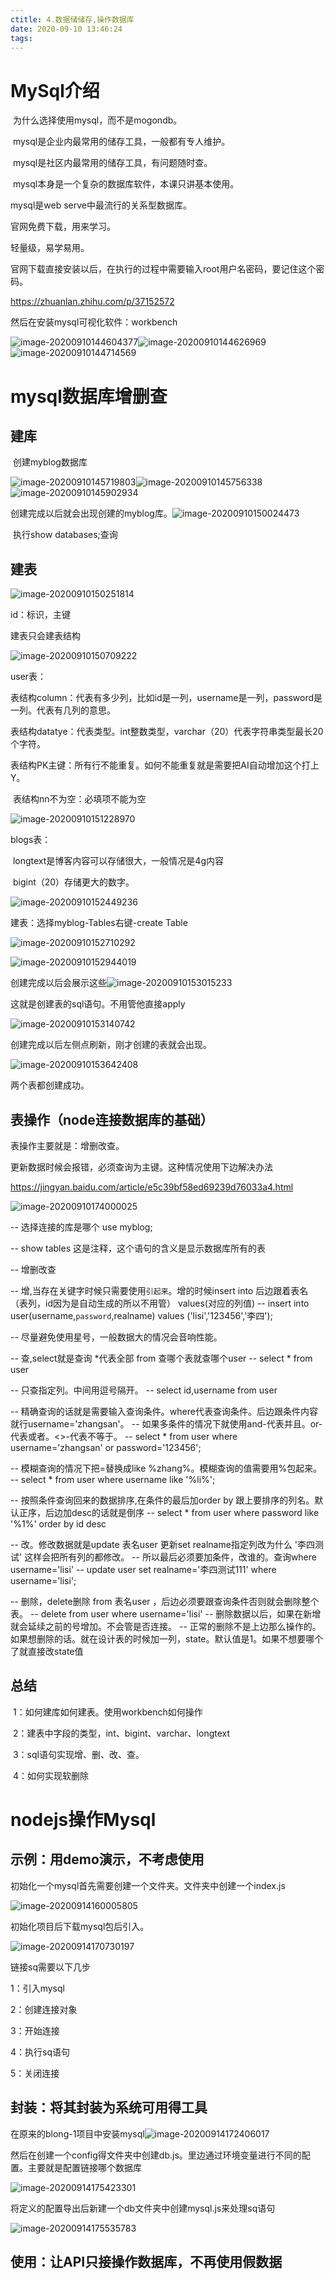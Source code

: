 ```yaml
---
ctitle: 4.数据储储存,操作数据库
date: 2020-09-10 13:46:24
tags:
---
```


# MySql介绍

​		为什么选择使用mysql，而不是mogondb。

​			mysql是企业内最常用的储存工具，一般都有专人维护。

​			mysql是社区内最常用的储存工具，有问题随时查。

​			mysql本身是一个复杂的数据库软件，本课只讲基本使用。

mysql是web serve中最流行的关系型数据库。

官网免费下载，用来学习。

轻量级，易学易用。



官网下载直接安装以后，在执行的过程中需要输入root用户名密码，要记住这个密码。

https://zhuanlan.zhihu.com/p/37152572

然后在安装mysql可视化软件：workbench

![image-20200910144604377](https://zcx666666.oss-cn-beijing.aliyuncs.com/img/image-20200910144604377.png)![image-20200910144626969](https://zcx666666.oss-cn-beijing.aliyuncs.com/img/image-20200910144626969.png)![image-20200910144714569](https://zcx666666.oss-cn-beijing.aliyuncs.com/img/image-20200910144714569.png)



# mysql数据库增删查

## 建库	

​	创建myblog数据库

![image-20200910145719803](https://zcx666666.oss-cn-beijing.aliyuncs.com/img/image-20200910145719803.png)![image-20200910145756338](https://zcx666666.oss-cn-beijing.aliyuncs.com/img/image-20200910145756338.png)![image-20200910145902934](https://zcx666666.oss-cn-beijing.aliyuncs.com/img/image-20200910145902934.png)

创建完成以后就会出现创建的myblog库。![image-20200910150024473](https://zcx666666.oss-cn-beijing.aliyuncs.com/img/image-20200910150024473.png)

​	执行show databases;查询



## 建表

![image-20200910150251814](https://zcx666666.oss-cn-beijing.aliyuncs.com/img/image-20200910150251814.png)

id：标识，主键

建表只会建表结构

![image-20200910150709222](https://zcx666666.oss-cn-beijing.aliyuncs.com/img/image-20200910150709222.png)

user表：

​		表结构column：代表有多少列，比如id是一列，username是一列，password是一列。代表有几列的意思。

​		表结构datatye：代表类型。int整数类型，varchar（20）代表字符串类型最长20个字符。

​		表结构PK主键：所有行不能重复。如何不能重复就是需要把AI自动增加这个打上Y。

​		表结构nn不为空：必填项不能为空

![image-20200910151228970](https://zcx666666.oss-cn-beijing.aliyuncs.com/img/image-20200910151228970.png)

blogs表：

​		longtext是博客内容可以存储很大，一般情况是4g内容

​		bigint（20）存储更大的数字。

![image-20200910152449236](https://zcx666666.oss-cn-beijing.aliyuncs.com/img/image-20200910152449236.png)

建表：选择myblog-Tables右键-create Table

![image-20200910152710292](https://zcx666666.oss-cn-beijing.aliyuncs.com/img/image-20200910152710292.png)

![image-20200910152944019](https://zcx666666.oss-cn-beijing.aliyuncs.com/img/image-20200910152944019.png)

创建完成以后会展示这些![image-20200910153015233](https://zcx666666.oss-cn-beijing.aliyuncs.com/img/image-20200910153015233.png)

这就是创建表的sql语句。不用管他直接apply

![image-20200910153140742](https://zcx666666.oss-cn-beijing.aliyuncs.com/img/image-20200910153140742.png)

创建完成以后左侧点刷新，刚才创建的表就会出现。

![image-20200910153642408](https://zcx666666.oss-cn-beijing.aliyuncs.com/img/image-20200910153642408.png)

两个表都创建成功。





## 表操作（node连接数据库的基础）

表操作主要就是：增删改查。

更新数据时候会报错，必须查询为主键。这种情况使用下边解决办法

https://jingyan.baidu.com/article/e5c39bf58ed69239d76033a4.html

![image-20200910174000025](https://zcx666666.oss-cn-beijing.aliyuncs.com/img/image-20200910174000025.png)

-- 选择连接的库是哪个
use myblog;



-- show tables  这是注释，这个语句的含义是显示数据库所有的表



-- 增删改查

-- 增,当存在关键字时候只需要使用`引起来`。增的时候insert into 后边跟着表名（表列，id因为是自动生成的所以不用管） values(对应的列值)
-- insert into user(username,`password`,realname) values ('lisi','123456','李四');







-- 尽量避免使用星号，一般数据大的情况会音响性能。

-- 查,select就是查询 *代表全部 from 查哪个表就查哪个user
-- select * from user

-- 只查指定列。中间用逗号隔开。
-- select id,username from user

-- 精确查询的话就是需要输入查询条件。where代表查询条件。后边跟条件内容就行username='zhangsan'。
-- 如果多条件的情况下就使用and-代表并且。or-代表或者。<>-代表不等于。
-- select * from user where username='zhangsan' or password='123456';

-- 模糊查询的情况下把=替换成like %zhang%。模糊查询的值需要用%包起来。
-- select * from user where username like '%li%';

-- 按照条件查询回来的数据排序,在条件的最后加order by 跟上要排序的列名。默认正序，后边加desc的话就是倒序
-- select * from user where password like '%1%' order by id desc







-- 改。修改数据就是update 表名user 更新set realname指定列改为什么 '李四测试' 这样会把所有列的都修改。
-- 所以最后必须要加条件，改谁的。查询where username='lisi' 
-- update user set realname='李四测试111' where username='lisi';







-- 删除，delete删除 from 表名user ，后边必须要跟查询条件否则就会删除整个表。
-- delete from user where username='lisi'
-- 删除数据以后，如果在新增就会延续之前的号增加。不会管是否连接。
-- 正常的删除不是上边那么操作的。如果想删除的话。就在设计表的时候加一列，state。默认值是1。如果不想要哪个了就直接改state值



## 总结

​	1：如何建库如何建表。使用workbench如何操作

​	2：建表中字段的类型，int、bigint、varchar、longtext

​	3：sql语句实现增、删、改、查。

​	4：如何实现软删除







# nodejs操作Mysql

## 示例：用demo演示，不考虑使用

初始化一个mysql首先需要创建一个文件夹。文件夹中创建一个index.js

![image-20200914160005805](https://zcx666666.oss-cn-beijing.aliyuncs.com/img/image-20200914160005805.png)

初始化项目后下载mysql包后引入。

![image-20200914170730197](https://zcx666666.oss-cn-beijing.aliyuncs.com/img/image-20200914170730197.png)

链接sq需要以下几步

1：引入mysql

2：创建连接对象

3：开始连接

4：执行sq语句

5：关闭连接





## 封装：将其封装为系统可用得工具

在原来的blong-1项目中安装mysql![image-20200914172406017](https://zcx666666.oss-cn-beijing.aliyuncs.com/img/image-20200914172406017.png)

然后在创建一个config得文件夹中创建db.js。里边通过环境变量进行不同的配置。主要就是配置链接哪个数据库

![image-20200914175423301](https://zcx666666.oss-cn-beijing.aliyuncs.com/img/image-20200914175423301.png)

将定义的配置导出后新建一个db文件夹中创建mysql.js来处理sq语句

![image-20200914175535783](https://zcx666666.oss-cn-beijing.aliyuncs.com/img/image-20200914175535783.png)

## 使用：让API只接操作数据库，不再使用假数据



